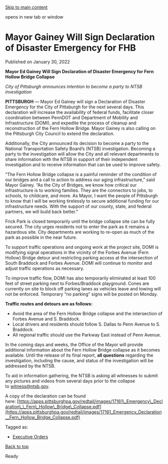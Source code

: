 [Skip to main content](https://www.pittsburghpa.gov/City-Government/Mayor/Executive-Orders/Mayor-Ed-Gainey-Will-Sign-Declaration-of-Disaster-Emergency-Fern-Hollow-Bridge-Collapse#main-content)

opens in new tab or window

# Mayor Gainey Will Sign Declaration of Disaster Emergency for FHB

Published on January 30, 2022

**Mayor Ed Gainey Will Sign Declaration of Disaster Emergency for Fern Hollow Bridge Collapse**

_City of Pittsburgh announces intention to become a party to NTSB investigation_

**PITTSBURGH** — Mayor Ed Gainey will sign a Declaration of Disaster Emergency for the City of Pittsburgh for the next several days. This declaration will increase the availability of federal funds, facilitate closer coordination between PennDOT and Department of Mobility and Infrastructure (DOMI), and expedite the process of cleanup and reconstruction of the Fern Hollow Bridge. Mayor Gainey is also calling on the Pittsburgh City Council to extend the declaration.

Additionally, the City announced its decision to become a party to the National Transportation Safety Board’s (NTSB) investigation. Becoming a party to the investigation will allow the City and all relevant departments to share information with the NTSB in support of their independent investigation and to receive information that can be used to improve safety.

“The Fern Hollow Bridge collapse is a painful reminder of the condition of our bridges and a call to action to address our aging infrastructure,” said Mayor Gainey. “As the City of Bridges, we know how critical our infrastructure is to working families. They are the connectors to jobs, to schools, to childcare, and more. As Mayor, I want the people of Pittsburgh to know that I will be working tirelessly to secure additional funding for our infrastructure needs. With the support of our county, state, and federal partners, we will build back better.”

Frick Park is closed temporarily until the bridge collapse site can be fully secured. The city urges residents not to enter the park as it remains a hazardous site. City departments are working to re-open as much of the park as possible in the near future.

To support traffic operations and ongoing work at the project site, DOMI is modifying signal operations in the vicinity of the Forbes Avenue (Fern Hollow) Bridge detour and restricting parking access at the intersection of South Braddock and Forbes Avenue. DOMI will continue to monitor and adjust traffic operations as necessary.

To improve traffic flow, DOMI has also temporarily eliminated at least 100 feet of street parking next to Forbes/Braddock playground. Cones are currently on site to block off parking lanes as vehicles leave and towing will not be enforced. Temporary “no parking” signs will be posted on Monday.

**Traffic routes and detours are as follows:**

- Avoid the area of the Fern Hollow Bridge collapse and the intersection of Forbes Avenue and S. Braddock.
- Local drivers and residents should follow S. Dallas to Penn Avenue to S. Braddock.
- All regional traffic should use the Parkway East instead of Penn Avenue.

In the coming days and weeks, the Office of the Mayor will provide additional information about the Fern Hollow Bridge collapse as it becomes available. Until the release of its final report, **all questions** regarding the investigation, including the cause, and status of the investigation will be addressed by the NTSB.

To aid in information gathering, the NTSB is asking all witnesses to submit any pictures and videos from several days prior to the collapse to [witness@ntsb.gov](mailto:witness@ntsb.gov).

A copy of the declaration can be found here: [https://apps.pittsburghpa.gov/redtail/images/17161\_Emergency\_Declaration\_\_Fern\_Hollow\_Bridge\_Collapse.pdf](https://apps.pittsburghpa.gov/redtail/images/17161_Emergency_Declaration__Fern_Hollow_Bridge_Collapse.pdf)

Tagged as:

- [Executive Orders](https://www.pittsburghpa.gov/News-articles?dlv_OC%20CL%20City%20News%20Listing=(dd_OC%20News%20Categories=Executive%20Orders))

[Back to top](https://www.pittsburghpa.gov/City-Government/Mayor/Executive-Orders/Mayor-Ed-Gainey-Will-Sign-Declaration-of-Disaster-Emergency-Fern-Hollow-Bridge-Collapse#body-top)

Ready
